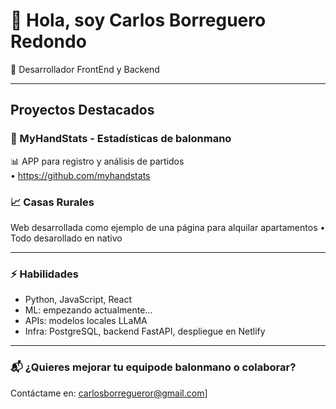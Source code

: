 # 👋 Hola, soy Carlos Borreguero Redondo

🏀 Desarrollador FrontEnd y Backend

---

## Proyectos Destacados

### 🔧 MyHandStats - Estadísticas de balonmano
📊 APP para registro y análisis de partidos  
  • [https://github.com/myhandstats  ](https://github.com/pmerida08/myHandStats)

### 📈 Casas Rurales
Web desarrollada como ejemplo de una página para alquilar apartamentos
 • Todo desarollado en nativo

---

### ⚡ Habilidades
- Python, JavaScript, React  
- ML: empezando actualmente... 
- APIs: modelos locales LLaMA  
- Infra: PostgreSQL, backend FastAPI, despliegue en Netlify

---

### 📬 ¿Quieres mejorar tu equipode balonmano o colaborar?
Contáctame en: carlosborregueror@gmail.com]  

